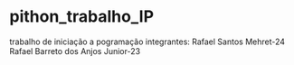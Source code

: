 # pithon_trabalho_IP
trabalho de iniciação a pogramação
integrantes: 
Rafael Santos Mehret-24
Rafael Barreto dos Anjos Junior-23
